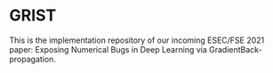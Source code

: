 # GRIST
This is the implementation repository of our incoming ESEC/FSE 2021 paper: Exposing Numerical Bugs in Deep Learning via GradientBack-propagation.

